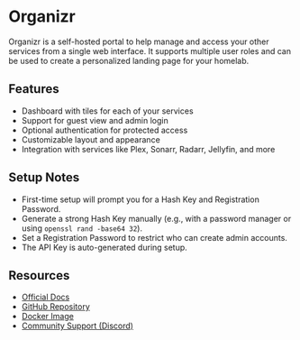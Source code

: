 # Organizr

Organizr is a self-hosted portal to help manage and access your other services from a single web interface. It supports multiple user roles and can be used to create a personalized landing page for your homelab.

## Features

- Dashboard with tiles for each of your services
- Support for guest view and admin login
- Optional authentication for protected access
- Customizable layout and appearance
- Integration with services like Plex, Sonarr, Radarr, Jellyfin, and more

## Setup Notes

- First-time setup will prompt you for a Hash Key and Registration Password.
- Generate a strong Hash Key manually (e.g., with a password manager or using `openssl rand -base64 32`).
- Set a Registration Password to restrict who can create admin accounts.
- The API Key is auto-generated during setup.

## Resources

- [Official Docs](https://docs.organizr.app/)
- [GitHub Repository](https://github.com/causefx/Organizr)
- [Docker Image](https://hub.docker.com/r/organizr/organizr)
- [Community Support (Discord)](https://discord.gg/3YzQ2st)
